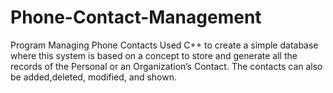 # Phone-Contact-Management
Program Managing Phone Contacts
Used C++ to create a simple database where this system is based on a concept to store and generate all the records of the Personal or an Organization’s Contact. The contacts can also be added,deleted, modified, and shown. 
